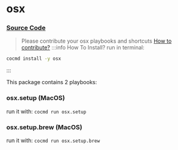 # osx
### [ Source Code ](https://github.com/cocmd/hub/tree/master/packages/osx)
> Please contribute your osx playbooks and shortcuts
> [How to contribute?](https://cocmd.org/docs/contributing)
:::info How To Install?
run in terminal:
```bash
cocmd install -y osx
```
:::


This package contains 2 playbooks:

### osx.setup (MacOS)

run it with: `cocmd run osx.setup`

### osx.setup.brew (MacOS)

run it with: `cocmd run osx.setup.brew`




